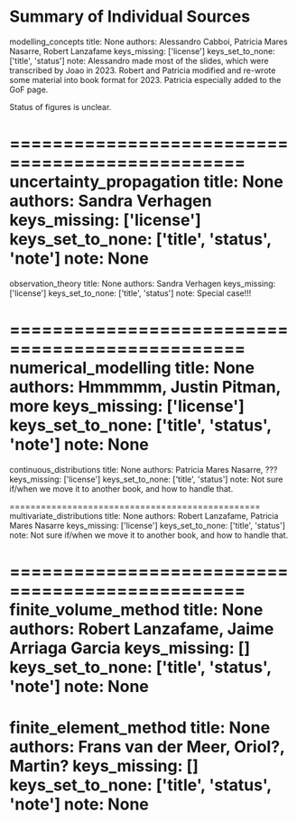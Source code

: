 Summary of Individual Sources
================================================
modelling_concepts
    title: None
    authors: Alessandro Cabboi, Patricia Mares Nasarre, Robert Lanzafame
    keys_missing: ['license']
    keys_set_to_none: ['title', 'status']
    note:
Alessandro made most of the slides, which were transcribed by Joao in 2023. Robert and Patricia modified and re-wrote some material into book format for 2023. Patricia especially added to the GoF page.

Status of figures is unclear.

================================================
uncertainty_propagation
    title: None
    authors: Sandra Verhagen
    keys_missing: ['license']
    keys_set_to_none: ['title', 'status', 'note']
    note:
None
================================================
observation_theory
    title: None
    authors: Sandra Verhagen
    keys_missing: ['license']
    keys_set_to_none: ['title', 'status']
    note:
Special case!!!

================================================
numerical_modelling
    title: None
    authors: Hmmmmm, Justin Pitman, more
    keys_missing: ['license']
    keys_set_to_none: ['title', 'status', 'note']
    note:
None
================================================
continuous_distributions
    title: None
    authors: Patricia Mares Nasarre, ???
    keys_missing: ['license']
    keys_set_to_none: ['title', 'status']
    note:
Not sure if/when we move it to another book, and how to handle that.

================================================
multivariate_distributions
    title: None
    authors: Robert Lanzafame, Patricia Mares Nasarre
    keys_missing: ['license']
    keys_set_to_none: ['title', 'status']
    note:
Not sure if/when we move it to another book, and how to handle that.

================================================
finite_volume_method
    title: None
    authors: Robert Lanzafame, Jaime Arriaga Garcia
    keys_missing: []
    keys_set_to_none: ['title', 'status', 'note']
    note:
None
================================================
finite_element_method
    title: None
    authors: Frans van der Meer, Oriol?, Martin?
    keys_missing: []
    keys_set_to_none: ['title', 'status', 'note']
    note:
None
================================================

